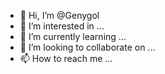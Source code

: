 - 👋 Hi, I’m @Genygol
- 👀 I’m interested in ...
- 🌱 I’m currently learning ...
- 💞️ I’m looking to collaborate on ...
- 📫 How to reach me ...

<!---
Genygol/Genygol is a ✨ special ✨ repository because its `README.md` (this file) appears on your GitHub profile.
You can click the Preview link to take a look at your changes.
--->
